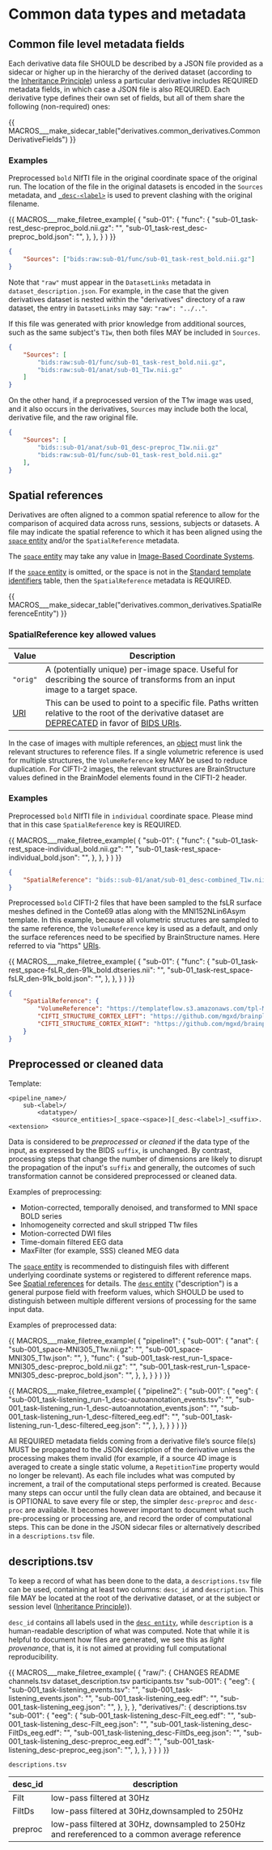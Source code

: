 # Common data types and metadata

## Common file level metadata fields

Each derivative data file SHOULD be described by a JSON file provided as a sidecar
or higher up in the hierarchy of the derived dataset (according to the
[Inheritance Principle](../common-principles.md#the-inheritance-principle))
unless a particular derivative includes REQUIRED metadata fields, in which case a
JSON file is also REQUIRED.
Each derivative type defines their own set of fields, but all of them
share the following (non-required) ones:

<!-- This block generates a metadata table.
These tables are defined in
  src/schema/rules/sidecars
The definitions of the fields specified in these tables may be found in
  src/schema/objects/metadata.yaml
A guide for using macros can be found at
 https://github.com/bids-standard/bids-specification/blob/master/macros_doc.md
-->
{{ MACROS___make_sidecar_table("derivatives.common_derivatives.CommonDerivativeFields") }}

### Examples

Preprocessed `bold` NIfTI file in the original coordinate space of the original run.
The location of the file in the original datasets is encoded in the `Sources` metadata,
and [`_desc-<label>`](../appendices/entities.md#desc)
is used to prevent clashing with the original filename.

<!-- This block generates a file tree.
A guide for using macros can be found at
 https://github.com/bids-standard/bids-specification/blob/master/macros_doc.md
-->
{{ MACROS___make_filetree_example(
   {
   "sub-01": {
      "func": {
        "sub-01_task-rest_desc-preproc_bold.nii.gz": "",
        "sub-01_task-rest_desc-preproc_bold.json": "",
         },
      },
   }
) }}

```JSON
{
    "Sources": ["bids:raw:sub-01/func/sub-01_task-rest_bold.nii.gz"]
}
```

Note that `"raw"` must appear in the `DatasetLinks` metadata in
`dataset_description.json`.
For example, in the case that the given derivatives dataset is nested within the
"derivatives" directory of a raw dataset, the entry in `DatasetLinks` may say:
`"raw": "../.."`.

If this file was generated with prior knowledge from additional sources,
such as the same subject's `T1w`,
then both files MAY be included in `Sources`.

```JSON
{
    "Sources": [
        "bids:raw:sub-01/func/sub-01_task-rest_bold.nii.gz",
        "bids:raw:sub-01/anat/sub-01_T1w.nii.gz"
    ]
}
```

On the other hand, if a preprocessed version of the T1w image was used, and it also
occurs in the derivatives, `Sources` may include both the local, derivative file,
and the raw original file.

```JSON
{
    "Sources": [
        "bids::sub-01/anat/sub-01_desc-preproc_T1w.nii.gz"
        "bids:raw:sub-01/func/sub-01_task-rest_bold.nii.gz"
    ],
}
```

## Spatial references

Derivatives are often aligned to a common spatial reference to allow for the
comparison of acquired data across runs, sessions, subjects or datasets.
A file may indicate the spatial reference to which it has been aligned using the
[`space` entity](../appendices/entities.md#space) and/or the `SpatialReference` metadata.

The [`space` entity](../appendices/entities.md#space) may take any value in
[Image-Based Coordinate Systems][coordsys].

If the [`space` entity](../appendices/entities.md#space) is omitted,
or the space is not in the [Standard template identifiers][templates] table,
then the `SpatialReference` metadata is REQUIRED.

<!-- This block generates a metadata table.
These tables are defined in
  src/schema/rules/sidecars
The definitions of the fields specified in these tables may be found in
  src/schema/objects/metadata.yaml
A guide for using macros can be found at
 https://github.com/bids-standard/bids-specification/blob/master/macros_doc.md
-->
{{ MACROS___make_sidecar_table("derivatives.common_derivatives.SpatialReferenceEntity") }}

### SpatialReference key allowed values

| **Value** | **Description**                                                                                                                                          |
| --------- | -------------------------------------------------------------------------------------------------------------------------------------------------------- |
| `"orig"`  | A (potentially unique) per-image space. Useful for describing the source of transforms from an input image to a target space.                            |
| [URI][]   | This can be used to point to a specific file. Paths written relative to the root of the derivative dataset are [DEPRECATED][] in favor of [BIDS URIs][]. |

In the case of images with multiple references, an [object][] must link the relevant structures to reference files.
If a single volumetric reference is used for multiple structures, the `VolumeReference` key MAY be used to reduce duplication.
For CIFTI-2 images, the relevant structures are BrainStructure values defined in the BrainModel elements found in the CIFTI-2 header.

### Examples

Preprocessed `bold` NIfTI file in `individual` coordinate space. Please mind
that in this case `SpatialReference` key is REQUIRED.

<!-- This block generates a file tree.
A guide for using macros can be found at
 https://github.com/bids-standard/bids-specification/blob/master/macros_doc.md
-->
{{ MACROS___make_filetree_example(
   {
   "sub-01": {
      "func": {
        "sub-01_task-rest_space-individual_bold.nii.gz": "",
        "sub-01_task-rest_space-individual_bold.json": "",
         },
      },
   }
) }}

```JSON
{
    "SpatialReference": "bids::sub-01/anat/sub-01_desc-combined_T1w.nii.gz"
}
```

Preprocessed `bold` CIFTI-2 files that have been sampled to the fsLR surface
meshes defined in the Conte69 atlas along with the MNI152NLin6Asym template.
In this example, because all volumetric structures are sampled to the same
reference, the `VolumeReference` key is used as a default, and only the
surface references need to be specified by BrainStructure names.
Here referred to via "https" [URIs][].

<!-- This block generates a file tree.
A guide for using macros can be found at
 https://github.com/bids-standard/bids-specification/blob/master/macros_doc.md
-->
{{ MACROS___make_filetree_example(
   {
   "sub-01": {
      "func": {
        "sub-01_task-rest_space-fsLR_den-91k_bold.dtseries.nii": "",
        "sub-01_task-rest_space-fsLR_den-91k_bold.json": "",
         },
      },
   }
) }}

```JSON
{
    "SpatialReference": {
        "VolumeReference": "https://templateflow.s3.amazonaws.com/tpl-MNI152NLin6Asym_res-02_T1w.nii.gz",
        "CIFTI_STRUCTURE_CORTEX_LEFT": "https://github.com/mgxd/brainplot/raw/master/brainplot/Conte69_Atlas/Conte69.L.midthickness.32k_fs_LR.surf.gii",
        "CIFTI_STRUCTURE_CORTEX_RIGHT": "https://github.com/mgxd/brainplot/raw/master/brainplot/Conte69_Atlas/Conte69.R.midthickness.32k_fs_LR.surf.gii"
    }
}
```

## Preprocessed or cleaned data

Template:

```Text
<pipeline_name>/
    sub-<label>/
        <datatype>/
            <source_entities>[_space-<space>][_desc-<label>]_<suffix>.<extension>
```

Data is considered to be *preprocessed* or *cleaned* if the data type of the input,
as expressed by the BIDS `suffix`, is unchanged.
By contrast, processing steps that change the number of dimensions are likely to disrupt
the propagation of the input's `suffix` and generally, the outcomes of such transformation
cannot be considered preprocessed or cleaned data.

Examples of preprocessing:

-   Motion-corrected, temporally denoised, and transformed to MNI space BOLD series
-   Inhomogeneity corrected and skull stripped T1w files
-   Motion-corrected DWI files
-   Time-domain filtered EEG data
-   MaxFilter (for example, SSS) cleaned MEG data

The [`space` entity](../appendices/entities.md#space)
is recommended to distinguish files with different underlying
coordinate systems or registered to different reference maps.
See [Spatial references](#spatial-references) for details.
The [`desc` entity](../appendices/entities.md#desc) ("description")
is a general purpose field with freeform values,
which SHOULD be used to distinguish between multiple different versions of
processing for the same input data.

Examples of preprocessed data:

<!-- This block generates a file tree.
A guide for using macros can be found at
 https://github.com/bids-standard/bids-specification/blob/master/macros_doc.md
-->
{{ MACROS___make_filetree_example(
   {
    "pipeline1": {
        "sub-001": {
            "anat": {
                "sub-001_space-MNI305_T1w.nii.gz": "",
                "sub-001_space-MNI305_T1w.json": "",
                },
            "func": {
                "sub-001_task-rest_run-1_space-MNI305_desc-preproc_bold.nii.gz": "",
                "sub-001_task-rest_run-1_space-MNI305_desc-preproc_bold.json": "",
                },
            },
        }
   }
) }}

<!-- This block generates a file tree.
A guide for using macros can be found at
 https://github.com/bids-standard/bids-specification/blob/master/macros_doc.md
-->
{{ MACROS___make_filetree_example(
   {
    "pipeline2": {
        "sub-001": {
            "eeg": {
                "sub-001_task-listening_run-1_desc-autoannotation_events.tsv": "",
                "sub-001_task-listening_run-1_desc-autoannotation_events.json": "",
                "sub-001_task-listening_run-1_desc-filtered_eeg.edf": "",
                "sub-001_task-listening_run-1_desc-filtered_eeg.json": "",
                },
            },
        }
   }
) }}

All REQUIRED metadata fields coming from a derivative file’s source file(s) MUST
be propagated to the JSON description of the derivative unless the processing
makes them invalid (for example, if a source 4D image is averaged to create a single
static volume, a `RepetitionTime` property would no longer be relevant).
As each file includes what was computed by increment,
a trail of the computational steps performed is created.
Because many steps can occur until the fully clean data are obtained,
and because it is OPTIONAL to save every file or step,
the simpler `desc-preproc` and `desc-proc` are available.
It becomes however important to document what such pre-processing or processing are,
and record the order of computational steps.
This can be done in the JSON sidecar files or alternatively described in a `descriptions.tsv` file.

## descriptions.tsv

To keep a record of what has been done to the data, a `descriptions.tsv` file can be used,
containing at least two columns: `desc_id` and `description`.
This file MAY be located at the root of the derivative dataset,
or at the subject or session level
([Inheritance Principle](../common-principles.md#the-inheritance-principle))).

`desc_id` contains all labels used in the [`desc entity`](../appendices/entities.md#desc),
while `description` is a human-readable description of what was computed.
Note that while it is helpful to document how files are generated, we see this as *light provenance*,
that is, it is not aimed at providing full computational reproducibility.

{{ MACROS___make_filetree_example(
   {
    "raw/": {
         CHANGES
         README
         channels.tsv
         dataset_description.tsv
         participants.tsv
          "sub-001": {
            "eeg": {
                "sub-001_task-listening_events.tsv": "",
                "sub-001_task-listening_events.json": "",
                "sub-001_task-listening_eeg.edf": "",
                "sub-001_task-listening_eeg.json": "",
                },
            },
          },
  "derivatives/": {
         descriptions.tsv
        "sub-001": {
            "eeg": {
                "sub-001_task-listening_desc-Filt_eeg.edf": "",
                "sub-001_task-listening_desc-Filt_eeg.json": "",
                "sub-001_task-listening_desc-FiltDs_eeg.edf": "",
                "sub-001_task-listening_desc-FiltDs_eeg.json": "",
                "sub-001_task-listening_desc-preproc_eeg.edf": "",
                "sub-001_task-listening_desc-preproc_eeg.json": "",                },
            },
        }
   }
) }}

`descriptions.tsv`

| desc_id | description                                                                                    |
|---------|------------------------------------------------------------------------------------------------|
| Filt    | low-pass filtered at 30Hz                                                                      |
| FiltDs  | low-pass filtered at 30Hz,downsampled to 250Hz                                                 |
| preproc | low-pass filtered at 30Hz, downsampled to 250Hz and rereferenced to a common average reference |

<!-- Link Definitions -->

[coordsys]: ../appendices/coordinate-systems.md#image-based-coordinate-systems

[templates]: ../appendices/coordinate-systems.md#standard-template-identifiers

[object]: https://www.json.org/json-en.html

[bids uris]: ../common-principles.md#bids-uri

[deprecated]: ../common-principles.md#definitions

[uris]: ../common-principles.md#uniform-resource-indicator

[uri]: ../common-principles.md#uniform-resource-indicator

